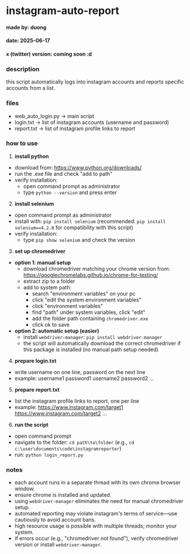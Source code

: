 # instagram-auto-report
#### made by: duong
#### date: 2025-06-17
#### x (twitter) version: coming soon :d

### description
this script automatically logs into instagram accounts and reports specific accounts from a list.

### files
- web_auto_login.py → main script
- login.txt → list of instagram accounts (username and password)
- report.txt → list of instagram profile links to report

### how to use
1. **install python**
- download from: https://www.python.org/downloads/
- run the .exe file and check "add to path"
- verify installation:
  - open command prompt as administrator
  - type `python --version` and press enter

2. **install selenium**
- open command prompt as administrator
- install with: `pip install selenium` (recommended: `pip install selenium==4.2.0` for compatibility with this script)
- verify installation:
  - type `pip show selenium` and check the version

3. **set up chromedriver**
- **option 1: manual setup**
  - download chromedriver matching your chrome version from: https://googlechromelabs.github.io/chrome-for-testing/
  - extract zip to a folder
  - add to system path:
    - search "environment variables" on your pc
    - click "edit the system environment variables"
    - click "environment variables"
    - find "path" under system variables, click "edit"
    - add the folder path containing `chromedriver.exe`
    - click ok to save
- **option 2: automatic setup (easier)**
  - install `webdriver-manager`: `pip install webdriver-manager`
  - the script will automatically download the correct chromedriver if this package is installed (no manual path setup needed)

4. **prepare login.txt**
- write username on one line, password on the next line
- example:
  username1
  password1
  username2
  password2
  ...

5. **prepare report.txt**
- list the instagram profile links to report, one per line
- example:
  https://www.instagram.com/target1
	https://www.instagram.com/target2
  ...

6. **run the script**
- open command prompt
- navigate to the folder: `cd path\to\folder` (e.g., `cd c:\user\documents\code\instagramreporter`)
- run: `python login_report.py`

### notes
- each account runs in a separate thread with its own chrome browser window.
- ensure chrome is installed and updated.
- using `webdriver-manager` eliminates the need for manual chromedriver setup.
- automated reporting may violate instagram's terms of service—use cautiously to avoid account bans.
- high resource usage is possible with multiple threads; monitor your system.
- if errors occur (e.g., "chromedriver not found"), verify chromedriver version or install `webdriver-manager`.
